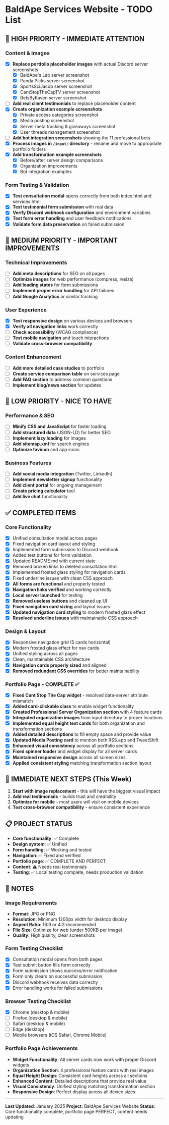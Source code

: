 # BaldApe Services Website - TODO List

## 🚨 HIGH PRIORITY - IMMEDIATE ATTENTION

### Content & Images
- [x] **Replace portfolio placeholder images** with actual Discord server screenshots
  - [x] BaldApe's Lab server screenshot
  - [x] Panda Picks server screenshot  
  - [x] SportsSciJacob server screenshot
  - [x] CantStopTheCapTV server screenshot
  - [x] BetsByRaven server screenshot
- [ ] **Add real client testimonials** to replace placeholder content
- [x] **Create organization example screenshots**
  - [x] Private access categories screenshot
  - [x] Media posting screenshot
  - [x] Server meta tracking & giveaways screenshot
  - [x] User threads management screenshot
- [ ] **Add bot integration screenshots** showing the 11 professional bots
- [x] **Process images in `/input/` directory** - rename and move to appropriate portfolio folders
- [x] **Add transformation example screenshots**
  - [x] Before/after server design comparisons
  - [x] Organization improvements
  - [x] Bot integration examples

### Form Testing & Validation
- [x] **Test consultation modal** opens correctly from both index.html and services.html
- [x] **Test testimonial form submission** with real data
- [x] **Verify Discord webhook configuration** and environment variables
- [x] **Test form error handling** and user feedback notifications
- [x] **Validate form data preservation** on failed submission

## 🔧 MEDIUM PRIORITY - IMPORTANT IMPROVEMENTS

### Technical Improvements
- [ ] **Add meta descriptions** for SEO on all pages
- [ ] **Optimize images** for web performance (compress, resize)
- [ ] **Add loading states** for form submissions
- [ ] **Implement proper error handling** for API failures
- [ ] **Add Google Analytics** or similar tracking

### User Experience
- [x] **Test responsive design** on various devices and browsers
- [x] **Verify all navigation links** work correctly
- [ ] **Check accessibility** (WCAG compliance)
- [ ] **Test mobile navigation** and touch interactions
- [ ] **Validate cross-browser compatibility**

### Content Enhancement
- [ ] **Add more detailed case studies** to portfolio
- [ ] **Create service comparison table** on services page
- [ ] **Add FAQ section** to address common questions
- [ ] **Implement blog/news section** for updates

## 🎨 LOW PRIORITY - NICE TO HAVE

### Performance & SEO
- [ ] **Minify CSS and JavaScript** for faster loading
- [ ] **Add structured data** (JSON-LD) for better SEO
- [ ] **Implement lazy loading** for images
- [ ] **Add sitemap.xml** for search engines
- [ ] **Optimize favicon** and app icons

### Business Features
- [ ] **Add social media integration** (Twitter, LinkedIn)
- [ ] **Implement newsletter signup** functionality
- [ ] **Add client portal** for ongoing management
- [ ] **Create pricing calculator** tool
- [ ] **Add live chat** functionality

## ✅ COMPLETED ITEMS

### Core Functionality
- [x] Unified consultation modal across pages
- [x] Fixed navigation card layout and styling
- [x] Implemented form submission to Discord webhook
- [x] Added test buttons for form validation
- [x] Updated README.md with current state
- [x] Removed broken links to deleted consultation.html
- [x] Implemented frosted glass styling for navigation cards
- [x] Fixed underline issues with clean CSS approach
- [x] **All forms are functional** and properly tested
- [x] **Navigation links verified** and working correctly
- [x] **Local server launched** for testing
- [x] **Removed useless buttons** and cleaned up UI
- [x] **Fixed navigation card sizing** and layout issues
- [x] **Updated navigation card styling** to modern frosted glass effect
- [x] **Resolved underline issues** with maintainable CSS approach

### Design & Layout
- [x] Responsive navigation grid (5 cards horizontal)
- [x] Modern frosted glass effect for nav cards
- [x] Unified styling across all pages
- [x] Clean, maintainable CSS architecture
- [x] **Navigation cards properly sized** and aligned
- [x] **Removed redundant CSS overrides** for better maintainability

### Portfolio Page - COMPLETE ✅
- [x] **Fixed Cant Stop The Cap widget** - resolved data-server attribute mismatch
- [x] **Added card-clickable class** to enable widget functionality
- [x] **Created Professional Server Organization section** with 4 feature cards
- [x] **Integrated organization images** from input directory to proper locations
- [x] **Implemented equal height text cards** for both organization and transformation sections
- [x] **Added detailed descriptions** to fill empty space and provide value
- [x] **Updated Media Posting card** to mention both RSS.app and TweetShift
- [x] **Enhanced visual consistency** across all portfolio sections
- [x] **Fixed spinner loader** and widget display for all server cards
- [x] **Maintained responsive design** across all screen sizes
- [x] **Applied consistent styling** matching transformation section layout

## 🎯 IMMEDIATE NEXT STEPS (This Week)

1. **Start with image replacement** - this will have the biggest visual impact
2. **Add real testimonials** - builds trust and credibility
3. **Optimize for mobile** - most users will visit on mobile devices
4. **Test cross-browser compatibility** - ensure consistent experience

## 📋 PROJECT STATUS

- **Core functionality**: ✅ Complete
- **Design system**: ✅ Unified
- **Form handling**: ✅ Working and tested
- **Navigation**: ✅ Fixed and verified
- **Portfolio page**: ✅ COMPLETE AND PERFECT
- **Content**: ⚠️ Needs real testimonials
- **Testing**: ✅ Local testing complete, needs production validation

## 📝 NOTES

### Image Requirements
- **Format**: JPG or PNG
- **Resolution**: Minimum 1200px width for desktop display
- **Aspect Ratio**: 16:9 or 4:3 recommended
- **File Size**: Optimize for web (under 500KB per image)
- **Quality**: High quality, clear screenshots

### Form Testing Checklist
- [x] Consultation modal opens from both pages
- [x] Test submit button fills form correctly
- [x] Form submission shows success/error notification
- [x] Form only clears on successful submission
- [x] Discord webhook receives data correctly
- [x] Error handling works for failed submissions

### Browser Testing Checklist
- [x] Chrome (desktop & mobile)
- [ ] Firefox (desktop & mobile)
- [ ] Safari (desktop & mobile)
- [ ] Edge (desktop)
- [ ] Mobile browsers (iOS Safari, Chrome Mobile)

### Portfolio Page Achievements
- **Widget Functionality**: All server cards now work with proper Discord widgets
- **Organization Section**: 4 professional feature cards with real images
- **Equal Height Design**: Consistent card heights across all sections
- **Enhanced Content**: Detailed descriptions that provide real value
- **Visual Consistency**: Unified styling matching transformation section
- **Responsive Design**: Perfect display across all device sizes

---

**Last Updated**: January 2025
**Project**: BaldApe Services Website
**Status**: Core functionality complete, portfolio page PERFECT, content needs updating 
